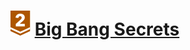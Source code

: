 # [![](../../../../assets/24q3/tier/4.svg)](https://solved.ac/contribute/6766) [Big Bang Secrets](https://www.acmicpc.net/problem/6766)
